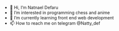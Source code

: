 - 👋 Hi, I’m Natnael Defaru
- 👀 I’m interested in programming chess and anime
- 🌱 I’m currently learning front end web development
- 📫 How to reach me on telegram @Natty_def


<!---
Natnaeldefaru12/Natnaeldefaru12 is a ✨ special ✨ repository because its `README.md` (this file) appears on your GitHub profile.
You can click the Preview link to take a look at your changes.
--->
